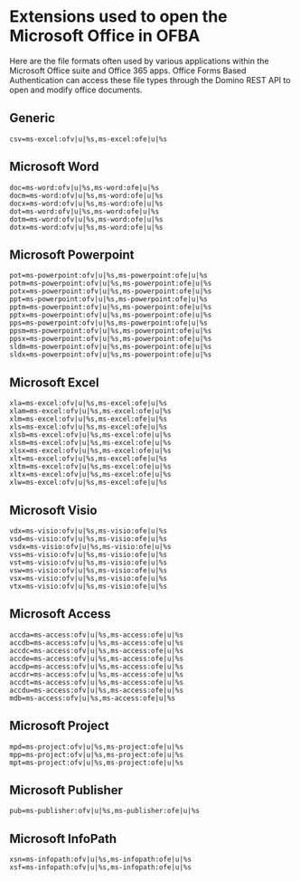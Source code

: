 # Extensions used to open the Microsoft Office in OFBA
 
Here are the file formats often used by various applications within the Microsoft Office suite and Office 365 apps. Office Forms Based Authentication can access these file types through the Domino REST API to open and modify office documents.

## Generic
     
    csv=ms-excel:ofv|u|%s,ms-excel:ofe|u|%s
     

## Microsoft Word
      
    doc=ms-word:ofv|u|%s,ms-word:ofe|u|%s
    docm=ms-word:ofv|u|%s,ms-word:ofe|u|%s
    docx=ms-word:ofv|u|%s,ms-word:ofe|u|%s
    dot=ms-word:ofv|u|%s,ms-word:ofe|u|%s
    dotm=ms-word:ofv|u|%s,ms-word:ofe|u|%s
    dotx=ms-word:ofv|u|%s,ms-word:ofe|u|%s
     

## Microsoft Powerpoint
     
    pot=ms-powerpoint:ofv|u|%s,ms-powerpoint:ofe|u|%s
    potm=ms-powerpoint:ofv|u|%s,ms-powerpoint:ofe|u|%s
    potx=ms-powerpoint:ofv|u|%s,ms-powerpoint:ofe|u|%s
    ppt=ms-powerpoint:ofv|u|%s,ms-powerpoint:ofe|u|%s
    pptm=ms-powerpoint:ofv|u|%s,ms-powerpoint:ofe|u|%s
    pptx=ms-powerpoint:ofv|u|%s,ms-powerpoint:ofe|u|%s
    pps=ms-powerpoint:ofv|u|%s,ms-powerpoint:ofe|u|%s
    ppsm=ms-powerpoint:ofv|u|%s,ms-powerpoint:ofe|u|%s
    ppsx=ms-powerpoint:ofv|u|%s,ms-powerpoint:ofe|u|%s
    sldm=ms-powerpoint:ofv|u|%s,ms-powerpoint:ofe|u|%s
    sldx=ms-powerpoint:ofv|u|%s,ms-powerpoint:ofe|u|%s
     

## Microsoft Excel
     
    xla=ms-excel:ofv|u|%s,ms-excel:ofe|u|%s
    xlam=ms-excel:ofv|u|%s,ms-excel:ofe|u|%s
    xlm=ms-excel:ofv|u|%s,ms-excel:ofe|u|%s
    xls=ms-excel:ofv|u|%s,ms-excel:ofe|u|%s
    xlsb=ms-excel:ofv|u|%s,ms-excel:ofe|u|%s
    xlsm=ms-excel:ofv|u|%s,ms-excel:ofe|u|%s
    xlsx=ms-excel:ofv|u|%s,ms-excel:ofe|u|%s
    xlt=ms-excel:ofv|u|%s,ms-excel:ofe|u|%s
    xltm=ms-excel:ofv|u|%s,ms-excel:ofe|u|%s
    xltx=ms-excel:ofv|u|%s,ms-excel:ofe|u|%s
    xlw=ms-excel:ofv|u|%s,ms-excel:ofe|u|%s
     

## Microsoft Visio
     
    vdx=ms-visio:ofv|u|%s,ms-visio:ofe|u|%s
    vsd=ms-visio:ofv|u|%s,ms-visio:ofe|u|%s
    vsdx=ms-visio:ofv|u|%s,ms-visio:ofe|u|%s
    vss=ms-visio:ofv|u|%s,ms-visio:ofe|u|%s
    vst=ms-visio:ofv|u|%s,ms-visio:ofe|u|%s
    vsw=ms-visio:ofv|u|%s,ms-visio:ofe|u|%s
    vsx=ms-visio:ofv|u|%s,ms-visio:ofe|u|%s
    vtx=ms-visio:ofv|u|%s,ms-visio:ofe|u|%s
     
## Microsoft Access
     
    accda=ms-access:ofv|u|%s,ms-access:ofe|u|%s
    accdb=ms-access:ofv|u|%s,ms-access:ofe|u|%s
    accdc=ms-access:ofv|u|%s,ms-access:ofe|u|%s
    accde=ms-access:ofv|u|%s,ms-access:ofe|u|%s
    accdp=ms-access:ofv|u|%s,ms-access:ofe|u|%s
    accdr=ms-access:ofv|u|%s,ms-access:ofe|u|%s
    accdt=ms-access:ofv|u|%s,ms-access:ofe|u|%s
    accdu=ms-access:ofv|u|%s,ms-access:ofe|u|%s
    mdb=ms-access:ofv|u|%s,ms-access:ofe|u|%s
    

## Microsoft Project
     
    mpd=ms-project:ofv|u|%s,ms-project:ofe|u|%s
    mpp=ms-project:ofv|u|%s,ms-project:ofe|u|%s
    mpt=ms-project:ofv|u|%s,ms-project:ofe|u|%s
     

## Microsoft Publisher
     
    pub=ms-publisher:ofv|u|%s,ms-publisher:ofe|u|%s
     

## Microsoft InfoPath
     
    xsn=ms-infopath:ofv|u|%s,ms-infopath:ofe|u|%s
    xsf=ms-infopath:ofv|u|%s,ms-infopath:ofe|u|%s

     